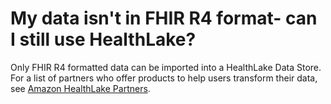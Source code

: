 # My data isn't in FHIR R4 format\- can I still use HealthLake?<a name="fhir-troubleshooting"></a>

Only FHIR R4 formatted data can be imported into a HealthLake Data Store\. For a list of partners who offer products to help users transform their data, see [Amazon HealthLake Partners](https://aws.amazon.com/healthlake/)\.